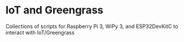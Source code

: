 # IoT and Greengrass

Collections of scripts for Raspberry Pi 3, WiPy 3, and ESP32DevKitC to interact with IoT/Greengrass
